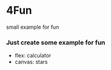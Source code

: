 # 4Fun
small example for fun

### Just create some example for fun

- flex: calculator
- canvas: stars
